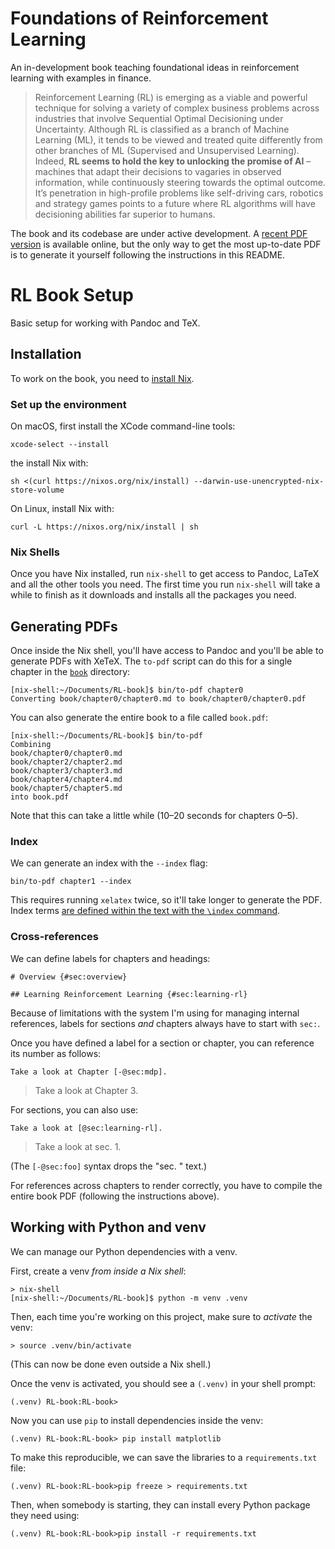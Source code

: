 # Foundations of Reinforcement Learning 


An in-development book teaching foundational ideas in reinforcement learning with examples in finance.

> Reinforcement Learning (RL) is emerging as a viable and powerful technique for solving a variety of complex business problems across industries that involve Sequential Optimal Decisioning under Uncertainty. Although RL is classified as a branch of Machine Learning (ML), it tends to be viewed and treated quite differently from other branches of ML (Supervised and Unsupervised Learning). Indeed, **RL seems to hold the key to unlocking the promise of AI** – machines that adapt their decisions to vagaries in observed information, while continuously steering towards the optimal outcome. It’s penetration in high-profile problems like self-driving cars, robotics and strategy games points to a future where RL algorithms will have decisioning abilities far superior to humans.

The book and its codebase are under active development. A [recent PDF version][recent-pdf] is available online, but the only way to get the most up-to-date PDF is to generate it yourself following the instructions in this README.

[recent-pdf]: https://stanford.edu/~ashlearn/RLForFinanceBook/book.pdf

# RL Book Setup

Basic setup for working with Pandoc and TeX.

## Installation

To work on the book, you need to [install Nix][install].

### Set up the environment

On macOS, first install the XCode command-line tools:

```
xcode-select --install
```

the install Nix with:


```
sh <(curl https://nixos.org/nix/install) --darwin-use-unencrypted-nix-store-volume
```

On Linux, install Nix with:

```
curl -L https://nixos.org/nix/install | sh
```

### Nix Shells

Once you have Nix installed, run `nix-shell` to get access to Pandoc, LaTeX and all the other tools you need. The first time you run `nix-shell` will take a while to finish as it downloads and installs all the packages you need.

[install]: https://nixos.org/download.html

## Generating PDFs

Once inside the Nix shell, you'll have access to Pandoc and you'll be able to generate PDFs with XeTeX. The `to-pdf` script can do this for a single chapter in the [`book`][book] directory:

```
[nix-shell:~/Documents/RL-book]$ bin/to-pdf chapter0
Converting book/chapter0/chapter0.md to book/chapter0/chapter0.pdf
```

[book]: ./book

You can also generate the entire book to a file called `book.pdf`:

```
[nix-shell:~/Documents/RL-book]$ bin/to-pdf
Combining
book/chapter0/chapter0.md
book/chapter2/chapter2.md
book/chapter3/chapter3.md
book/chapter4/chapter4.md
book/chapter5/chapter5.md
into book.pdf
```

Note that this can take a little while (10–20 seconds for chapters 0–5).

### Index

We can generate an index with the `--index` flag:

``` shell
bin/to-pdf chapter1 --index
```

This requires running `xelatex` twice, so it'll take longer to generate the PDF. Index terms [are defined within the text with the `\index` command][index-command].

[index-command]: INDEXING.md

### Cross-references

We can define labels for chapters and headings:

```
# Overview {#sec:overview}

## Learning Reinforcement Learning {#sec:learning-rl}
```

Because of limitations with the system I'm using for managing internal references, labels for sections *and* chapters always have to start with `sec:`.

Once you have defined a label for a section or chapter, you can reference its number as follows:

```
Take a look at Chapter [-@sec:mdp].
```

> Take a look at Chapter 3.

For sections, you can also use:

```
Take a look at [@sec:learning-rl].
```

> Take a look at sec. 1.

(The `[-@sec:foo]` syntax drops the "sec. " text.)

For references across chapters to render correctly, you have to compile the entire book PDF (following the instructions above).

## Working with Python and venv

We can manage our Python dependencies with a venv.

First, create a venv *from inside a Nix shell*:

```
> nix-shell
[nix-shell:~/Documents/RL-book]$ python -m venv .venv
```

Then, each time you're working on this project, make sure to *activate* the venv:

```
> source .venv/bin/activate
```

(This can now be done even outside a Nix shell.)

Once the venv is activated, you should see a `(.venv)` in your shell prompt:

```
(.venv) RL-book:RL-book>
```

Now you can use `pip` to install dependencies inside the venv:

```
(.venv) RL-book:RL-book> pip install matplotlib
```

To make this reproducible, we can save the libraries to a `requirements.txt` file:

```
(.venv) RL-book:RL-book>pip freeze > requirements.txt
```

Then, when somebody is starting, they can install every Python package they need using:

```
(.venv) RL-book:RL-book>pip install -r requirements.txt
```

